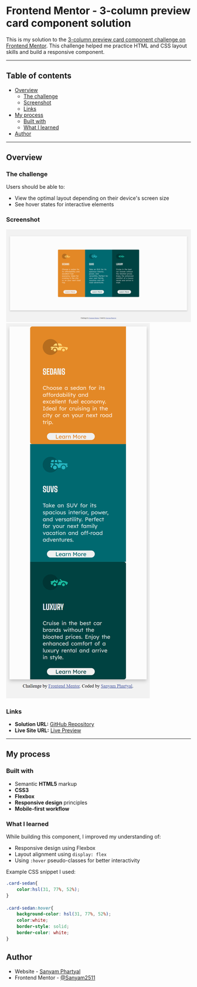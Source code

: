 # Frontend Mentor - 3-column preview card component solution

This is my solution to the [3-column preview card component challenge on Frontend Mentor](https://www.frontendmentor.io/challenges/3column-preview-card-component-pH92eAR2-). This challenge helped me practice HTML and CSS layout skills and build a responsive component.

---

## Table of contents

- [Overview](#overview)
  - [The challenge](#the-challenge)
  - [Screenshot](#screenshot)
  - [Links](#links)
- [My process](#my-process)
  - [Built with](#built-with)
  - [What I learned](#what-i-learned)
- [Author](#author)

---

## Overview

### The challenge

Users should be able to:

- View the optimal layout depending on their device's screen size
- See hover states for interactive elements

### Screenshot

![Desktop Screenshot](./images/desktop_screenshot.png)
![Mobile Screenshot](./images/mobile_screenshot.png)


### Links

- **Solution URL:** [GitHub Repository](https://github.com/Sanyam2511/3-column-preview-card)
- **Live Site URL:** [Live Preview](https://sanyam2511.github.io/3-column-preview-card/)

---

## My process

### Built with

- Semantic **HTML5** markup
- **CSS3**
- **Flexbox**
- **Responsive design** principles
- **Mobile-first workflow**

### What I learned

While building this component, I improved my understanding of:

- Responsive design using Flexbox
- Layout alignment using `display: flex`
- Using `:hover` pseudo-classes for better interactivity

Example CSS snippet I used:

```css
.card-sedan{
    color:hsl(31, 77%, 52%);
}

.card-sedan:hover{
    background-color: hsl(31, 77%, 52%);
    color:white;
    border-style: solid;
    border-color: white;
}
```
## Author

- Website - [Sanyam Phartyal](https://sanyam2511.github.io/portfolio/)
- Frontend Mentor - [@Sanyam2511](https://www.frontendmentor.io/profile/Sanyam2511)
